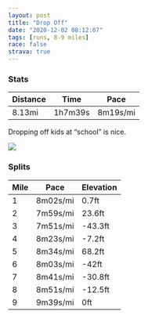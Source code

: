```yaml
---
layout: post
title: "Drop Off"
date: "2020-12-02 08:12:07"
tags: [runs, 8-9 miles]
race: false
strava: true
---
```


### Stats

| Distance | Time | Pace |
|----------|------|------|
|8.13mi|1h7m39s|8m19s/mi|

Dropping off kids at “school” is nice.

<img src='https://maps.googleapis.com/maps/api/staticmap?maptype=roadmap&path=enc:e_zwFzepbMOg@BQv@iAHkAJId@Gx@Rt@b@Z\^Bf@TPPL\b@CpAo@lDcGh@gBRsAEqCYq@[_@oCgAcDoBkA_AcBkCGc@DgBHa@`AuBHaAA{@u@iB]e@sCmA}@w@]k@oAmDeCuBmAa@wAIe@R_@d@i@Xi@Fy@OoBuAsAwASa@Ig@[}@m@}@{@Ic@Ng@G_I_CaDiBcBqC}AyA{BeAoBoA}AeBQm@UyBS}@C[f@}Fg@_BsEmCkAaAaB}@sHeFyCuAeA}@gB_AqASoBDeAYoAI}@X_A~@m@VqAScFaDiBkBwA_CsAkAs@KqAVo@CyEm@iAo@mA{Ai@kBW_@YKi@L]j@Gj@Jr@~@bBVx@?f@s@hBaADcAw@w@_AmBcByAq@u@Q_@@q@`@o@`A_@Zy@~As@tBG~AKh@Bj@E\k@`A?Zd@nA|@|@`ARn@K`@s@p@aDdAeArBIfBk@|A?h@Tb@^j@dAt@lCRxA`@bAb@^tAZ\Tj@z@Vx@p@zDn@|Ap@`Ax@j@|FtBz@n@t@`An@xBVf@V^`@VdAZbDIfAt@Xj@r@bDdA~Cj@h@Zj@x@z@v@d@pA`@jBVhBSvCaAdAKh@JfCtAj@f@h@x@dBvE^^nAV`FM|@j@h@n@|AbDfAdBdAlAl@\tA|Al@hApClGj@ZhBPpIc@j@J`@VV^Z|@`@hBTvAXZ|BpAjC`AvBd@hCtA~@jA|AdD|D~EjDjBj@Dd@x@LnAVf@?f@Ez@GJx@WlAKf@x@E^NTIF@Lm@F^HAZOZ^fAAJJLJ@EMNIbBbArBd@zAfBlBl@f@z@nAr@\x@lB~@PVp@b@@RNb@RXfAFr@j@v@sAFYQFGVj@t@h@`@fBt@bAr@Zb@nBr@x@hAl@ZT`ARXd@LjAx@fCdAX^B\LJh@`@^BdAx@D`@_@dDMh@@b@P\Gn@}@zCSZQp@Ej@h@`@pAb@j@h@GjAJzAO|@?`@Rv@KFW^CNSDQt@a@f@Ox@?b@|@fAN@vB|A@d@GRL@z@hAd@TCZc@f@Uh@ArBb@n@RTLE@OTJ\b@D`@LRfAr@P^B~@QPRv@z@l@Zf@ZT&key=AIzaSyC1MId7bFpkLXNAaYhBSTb8jLyiSqzbDtM&size=800x800&markers=color:yellow|label:S|40.77059,-73.97998&markers=color:green|label:F|40.75511999999996,-74.00088000000008'>

### Splits

| Mile | Pace | Elevation |
|------|------|-----------|
|1|8m02s/mi|0.7ft|
|2|7m59s/mi|23.6ft|
|3|7m51s/mi|-43.3ft|
|4|8m23s/mi|-7.2ft|
|5|8m34s/mi|68.2ft|
|6|8m03s/mi|-42ft|
|7|8m41s/mi|-30.8ft|
|8|8m51s/mi|-12.5ft|
|9|9m39s/mi|0ft|
